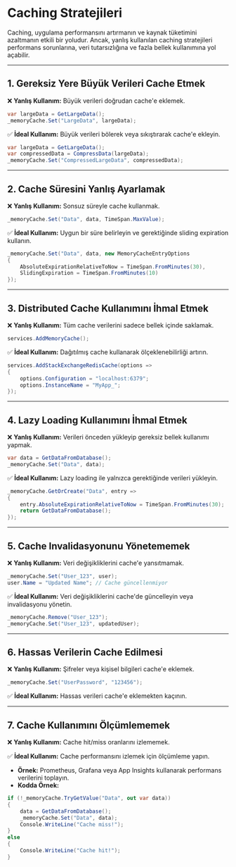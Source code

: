 # Caching Stratejileri

Caching, uygulama performansını artırmanın ve kaynak tüketimini azaltmanın etkili bir yoludur. Ancak, yanlış kullanılan caching stratejileri performans sorunlarına, veri tutarsızlığına ve fazla bellek kullanımına yol açabilir.

---

## 1. Gereksiz Yere Büyük Verileri Cache Etmek

❌ **Yanlış Kullanım:** Büyük verileri doğrudan cache'e eklemek.

```csharp
var largeData = GetLargeData();
_memoryCache.Set("LargeData", largeData);
```

✅ **İdeal Kullanım:** Büyük verileri bölerek veya sıkıştırarak cache'e ekleyin.

```csharp
var largeData = GetLargeData();
var compressedData = CompressData(largeData);
_memoryCache.Set("CompressedLargeData", compressedData);
```

---

## 2. Cache Süresini Yanlış Ayarlamak

❌ **Yanlış Kullanım:** Sonsuz süreyle cache kullanmak.

```csharp
_memoryCache.Set("Data", data, TimeSpan.MaxValue);
```

✅ **İdeal Kullanım:** Uygun bir süre belirleyin ve gerektiğinde sliding expiration kullanın.

```csharp
_memoryCache.Set("Data", data, new MemoryCacheEntryOptions
{
    AbsoluteExpirationRelativeToNow = TimeSpan.FromMinutes(30),
    SlidingExpiration = TimeSpan.FromMinutes(10)
});
```

---

## 3. Distributed Cache Kullanımını İhmal Etmek

❌ **Yanlış Kullanım:** Tüm cache verilerini sadece bellek içinde saklamak.

```csharp
services.AddMemoryCache();
```

✅ **İdeal Kullanım:** Dağıtılmış cache kullanarak ölçeklenebilirliği artırın.

```csharp
services.AddStackExchangeRedisCache(options =>
{
    options.Configuration = "localhost:6379";
    options.InstanceName = "MyApp_";
});
```

---

## 4. Lazy Loading Kullanımını İhmal Etmek

❌ **Yanlış Kullanım:** Verileri önceden yükleyip gereksiz bellek kullanımı yapmak.

```csharp
var data = GetDataFromDatabase();
_memoryCache.Set("Data", data);
```

✅ **İdeal Kullanım:** Lazy loading ile yalnızca gerektiğinde verileri yükleyin.

```csharp
_memoryCache.GetOrCreate("Data", entry =>
{
    entry.AbsoluteExpirationRelativeToNow = TimeSpan.FromMinutes(30);
    return GetDataFromDatabase();
});
```

---

## 5. Cache Invalidasyonunu Yönetememek

❌ **Yanlış Kullanım:** Veri değişikliklerini cache'e yansıtmamak.

```csharp
_memoryCache.Set("User_123", user);
user.Name = "Updated Name"; // Cache güncellenmiyor
```

✅ **İdeal Kullanım:** Veri değişikliklerini cache'de güncelleyin veya invalidasyonu yönetin.

```csharp
_memoryCache.Remove("User_123");
_memoryCache.Set("User_123", updatedUser);
```

---

## 6. Hassas Verilerin Cache Edilmesi

❌ **Yanlış Kullanım:** Şifreler veya kişisel bilgileri cache'e eklemek.

```csharp
_memoryCache.Set("UserPassword", "123456");
```

✅ **İdeal Kullanım:** Hassas verileri cache'e eklemekten kaçının.

---

## 7. Cache Kullanımını Ölçümlememek

❌ **Yanlış Kullanım:** Cache hit/miss oranlarını izlememek.

✅ **İdeal Kullanım:** Cache performansını izlemek için ölçümleme yapın.

- **Örnek:** Prometheus, Grafana veya App Insights kullanarak performans verilerini toplayın.
- **Kodda Örnek:**

```csharp
if (!_memoryCache.TryGetValue("Data", out var data))
{
    data = GetDataFromDatabase();
    _memoryCache.Set("Data", data);
    Console.WriteLine("Cache miss!");
}
else
{
    Console.WriteLine("Cache hit!");
}
```